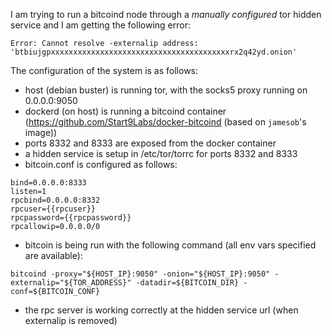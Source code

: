 I am trying to run a bitcoind node through a *manually configured* tor hidden service and I am getting the following error:
```
Error: Cannot resolve -externalip address: 'btbiujgpxxxxxxxxxxxxxxxxxxxxxxxxxxxxxxxxxxxxxxxxrx2q42yd.onion'
```

The configuration of the system is as follows:
  * host (debian buster) is running tor, with the socks5 proxy running on 0.0.0.0:9050
  * dockerd (on host) is running a bitcoind container (https://github.com/Start9Labs/docker-bitcoind (based on `jamesob`'s image))
  * ports 8332 and 8333 are exposed from the docker container
  * a hidden service is setup in /etc/tor/torrc for ports 8332 and 8333
  * bitcoin.conf is configured as follows:
```
bind=0.0.0.0:8333
listen=1
rpcbind=0.0.0.0:8332
rpcuser={{rpcuser}}
rpcpassword={{rpcpassword}}
rpcallowip=0.0.0.0/0

```
  * bitcoin is being run with the following command (all env vars specified are available):
```
bitcoind -proxy="${HOST_IP}:9050" -onion="${HOST_IP}:9050" -externalip="${TOR_ADDRESS}" -datadir=${BITCOIN_DIR} -conf=${BITCOIN_CONF}
```
  * the rpc server is working correctly at the hidden service url (when externalip is removed)
